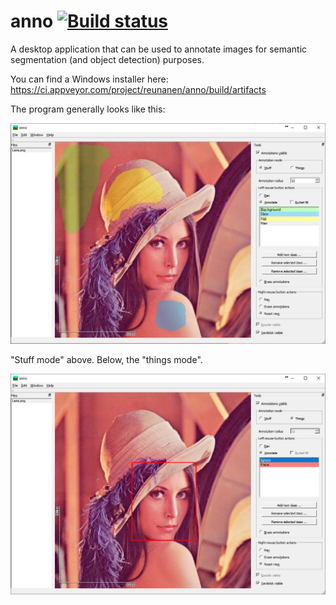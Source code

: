# anno [![Build status](https://ci.appveyor.com/api/projects/status/kdnae9ik2ubeyaw4?svg=true)](https://ci.appveyor.com/project/reunanen/anno)

A desktop application that can be used to annotate images for semantic segmentation (and object detection) purposes.

You can find a Windows installer here: https://ci.appveyor.com/project/reunanen/anno/build/artifacts

The program generally looks like this:

![Screenshot - stuff mode](/screenshots/stuff-mode.jpg)

"Stuff mode" above. Below, the "things mode".

![Screenshot - things mode](/screenshots/things-mode.jpg)
